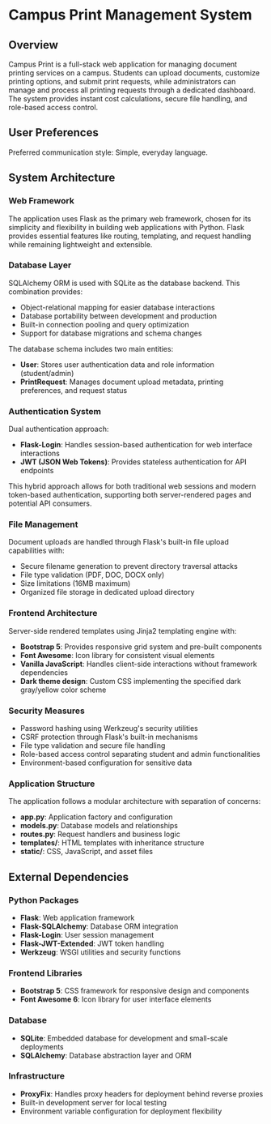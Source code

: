 # Campus Print Management System

## Overview

Campus Print is a full-stack web application for managing document printing services on a campus. Students can upload documents, customize printing options, and submit print requests, while administrators can manage and process all printing requests through a dedicated dashboard. The system provides instant cost calculations, secure file handling, and role-based access control.

## User Preferences

Preferred communication style: Simple, everyday language.

## System Architecture

### Web Framework
The application uses Flask as the primary web framework, chosen for its simplicity and flexibility in building web applications with Python. Flask provides essential features like routing, templating, and request handling while remaining lightweight and extensible.

### Database Layer
SQLAlchemy ORM is used with SQLite as the database backend. This combination provides:
- Object-relational mapping for easier database interactions
- Database portability between development and production
- Built-in connection pooling and query optimization
- Support for database migrations and schema changes

The database schema includes two main entities:
- **User**: Stores user authentication data and role information (student/admin)
- **PrintRequest**: Manages document upload metadata, printing preferences, and request status

### Authentication System
Dual authentication approach:
- **Flask-Login**: Handles session-based authentication for web interface interactions
- **JWT (JSON Web Tokens)**: Provides stateless authentication for API endpoints

This hybrid approach allows for both traditional web sessions and modern token-based authentication, supporting both server-rendered pages and potential API consumers.

### File Management
Document uploads are handled through Flask's built-in file upload capabilities with:
- Secure filename generation to prevent directory traversal attacks
- File type validation (PDF, DOC, DOCX only)
- Size limitations (16MB maximum)
- Organized file storage in dedicated upload directory

### Frontend Architecture
Server-side rendered templates using Jinja2 templating engine with:
- **Bootstrap 5**: Provides responsive grid system and pre-built components
- **Font Awesome**: Icon library for consistent visual elements
- **Vanilla JavaScript**: Handles client-side interactions without framework dependencies
- **Dark theme design**: Custom CSS implementing the specified dark gray/yellow color scheme

### Security Measures
- Password hashing using Werkzeug's security utilities
- CSRF protection through Flask's built-in mechanisms
- File type validation and secure file handling
- Role-based access control separating student and admin functionalities
- Environment-based configuration for sensitive data

### Application Structure
The application follows a modular architecture with separation of concerns:
- **app.py**: Application factory and configuration
- **models.py**: Database models and relationships
- **routes.py**: Request handlers and business logic
- **templates/**: HTML templates with inheritance structure
- **static/**: CSS, JavaScript, and asset files

## External Dependencies

### Python Packages
- **Flask**: Web application framework
- **Flask-SQLAlchemy**: Database ORM integration
- **Flask-Login**: User session management
- **Flask-JWT-Extended**: JWT token handling
- **Werkzeug**: WSGI utilities and security functions

### Frontend Libraries
- **Bootstrap 5**: CSS framework for responsive design and components
- **Font Awesome 6**: Icon library for user interface elements

### Database
- **SQLite**: Embedded database for development and small-scale deployments
- **SQLAlchemy**: Database abstraction layer and ORM

### Infrastructure
- **ProxyFix**: Handles proxy headers for deployment behind reverse proxies
- Built-in development server for local testing
- Environment variable configuration for deployment flexibility